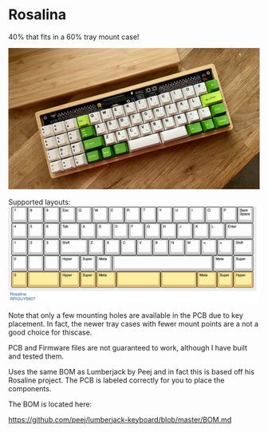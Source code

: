 # Rosalina

40% that fits in a 60% tray mount case! 

![keyboard](IMG_4237.jpeg)

Supported layouts:
![layouts](layouts.png)

Note that only a few mounting holes are available in the PCB due to key placement. In fact, the newer tray cases with fewer mount points are a not a good choice for thiscase.

PCB and Firmware files are not guaranteed to work, although I have built and tested them.

Uses the same BOM as Lumberjack by Peej and in fact this is based off his Rosaline project. The PCB is labeled correctly for you to place the components.

The BOM is located here:

https://github.com/peej/lumberjack-keyboard/blob/master/BOM.md
